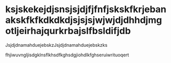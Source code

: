 # ksjskekejdjsnsjsjdjfjfnfjskskfkrjebanakskfkfkdkdkdjsjsjsjwjwjdjdhhdjmgotljeirhajqurkrbajslfbsldifjdb
JsjdjdnamahduejebskzJsjdjdnamahduejebskzks

fhjiwuvngljisdgklnsflkhsdfkghsdgjiohdlkfghseruiwrituoqert
